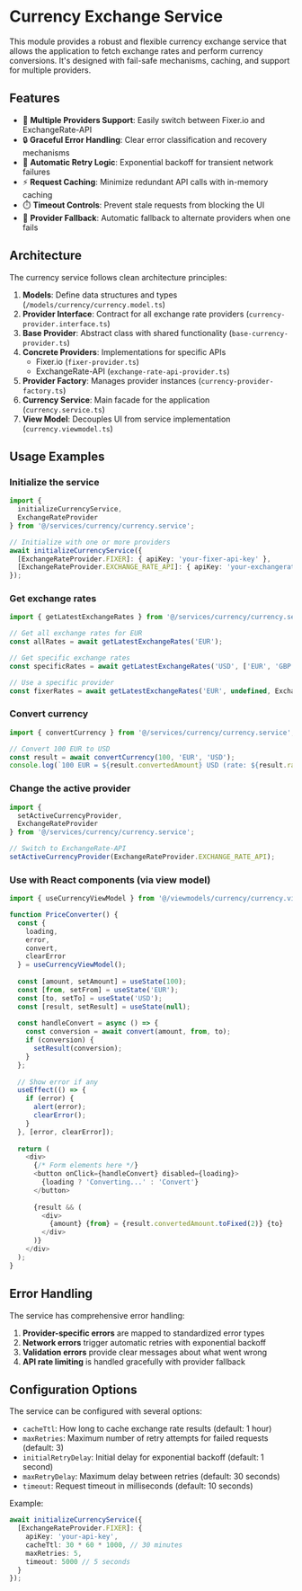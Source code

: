 # Currency Exchange Service

This module provides a robust and flexible currency exchange service that allows the application to fetch exchange rates and perform currency conversions. It's designed with fail-safe mechanisms, caching, and support for multiple providers.

## Features

- 🔄 **Multiple Providers Support**: Easily switch between Fixer.io and ExchangeRate-API
- 🔒 **Graceful Error Handling**: Clear error classification and recovery mechanisms
- 🔁 **Automatic Retry Logic**: Exponential backoff for transient network failures
- ⚡ **Request Caching**: Minimize redundant API calls with in-memory caching
- ⏱️ **Timeout Controls**: Prevent stale requests from blocking the UI
- 🔌 **Provider Fallback**: Automatic fallback to alternate providers when one fails

## Architecture

The currency service follows clean architecture principles:

1. **Models**: Define data structures and types (`/models/currency/currency.model.ts`)
2. **Provider Interface**: Contract for all exchange rate providers (`currency-provider.interface.ts`)
3. **Base Provider**: Abstract class with shared functionality (`base-currency-provider.ts`)
4. **Concrete Providers**: Implementations for specific APIs
   - Fixer.io (`fixer-provider.ts`)
   - ExchangeRate-API (`exchange-rate-api-provider.ts`)
5. **Provider Factory**: Manages provider instances (`currency-provider-factory.ts`)
6. **Currency Service**: Main facade for the application (`currency.service.ts`)
7. **View Model**: Decouples UI from service implementation (`currency.viewmodel.ts`)

## Usage Examples

### Initialize the service

```typescript
import { 
  initializeCurrencyService, 
  ExchangeRateProvider 
} from '@/services/currency/currency.service';

// Initialize with one or more providers
await initializeCurrencyService({
  [ExchangeRateProvider.FIXER]: { apiKey: 'your-fixer-api-key' },
  [ExchangeRateProvider.EXCHANGE_RATE_API]: { apiKey: 'your-exchangerate-api-key' }
});
```

### Get exchange rates

```typescript
import { getLatestExchangeRates } from '@/services/currency/currency.service';

// Get all exchange rates for EUR
const allRates = await getLatestExchangeRates('EUR');

// Get specific exchange rates
const specificRates = await getLatestExchangeRates('USD', ['EUR', 'GBP', 'JPY']);

// Use a specific provider
const fixerRates = await getLatestExchangeRates('EUR', undefined, ExchangeRateProvider.FIXER);
```

### Convert currency

```typescript
import { convertCurrency } from '@/services/currency/currency.service';

// Convert 100 EUR to USD
const result = await convertCurrency(100, 'EUR', 'USD');
console.log(`100 EUR = ${result.convertedAmount} USD (rate: ${result.rate})`);
```

### Change the active provider

```typescript
import { 
  setActiveCurrencyProvider, 
  ExchangeRateProvider 
} from '@/services/currency/currency.service';

// Switch to ExchangeRate-API
setActiveCurrencyProvider(ExchangeRateProvider.EXCHANGE_RATE_API);
```

### Use with React components (via view model)

```typescript
import { useCurrencyViewModel } from '@/viewmodels/currency/currency.viewmodel';

function PriceConverter() {
  const { 
    loading, 
    error, 
    convert,
    clearError 
  } = useCurrencyViewModel();
  
  const [amount, setAmount] = useState(100);
  const [from, setFrom] = useState('EUR');
  const [to, setTo] = useState('USD');
  const [result, setResult] = useState(null);
  
  const handleConvert = async () => {
    const conversion = await convert(amount, from, to);
    if (conversion) {
      setResult(conversion);
    }
  };
  
  // Show error if any
  useEffect(() => {
    if (error) {
      alert(error);
      clearError();
    }
  }, [error, clearError]);
  
  return (
    <div>
      {/* Form elements here */}
      <button onClick={handleConvert} disabled={loading}>
        {loading ? 'Converting...' : 'Convert'}
      </button>
      
      {result && (
        <div>
          {amount} {from} = {result.convertedAmount.toFixed(2)} {to}
        </div>
      )}
    </div>
  );
}
```

## Error Handling

The service has comprehensive error handling:

1. **Provider-specific errors** are mapped to standardized error types
2. **Network errors** trigger automatic retries with exponential backoff
3. **Validation errors** provide clear messages about what went wrong
4. **API rate limiting** is handled gracefully with provider fallback

## Configuration Options

The service can be configured with several options:

- `cacheTtl`: How long to cache exchange rate results (default: 1 hour)
- `maxRetries`: Maximum number of retry attempts for failed requests (default: 3)
- `initialRetryDelay`: Initial delay for exponential backoff (default: 1 second)
- `maxRetryDelay`: Maximum delay between retries (default: 30 seconds)
- `timeout`: Request timeout in milliseconds (default: 10 seconds)

Example:

```typescript
await initializeCurrencyService({
  [ExchangeRateProvider.FIXER]: { 
    apiKey: 'your-api-key',
    cacheTtl: 30 * 60 * 1000, // 30 minutes
    maxRetries: 5,
    timeout: 5000 // 5 seconds
  }
});
``` 
